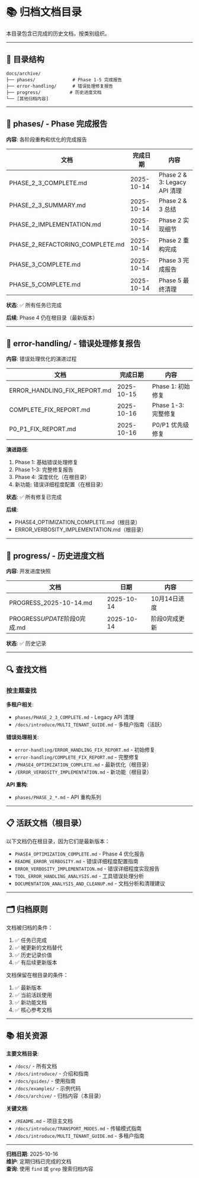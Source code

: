 # 📚 归档文档目录

本目录包含已完成的历史文档，按类别组织。

---

## 📁 目录结构

```
docs/archive/
├── phases/              # Phase 1-5 完成报告
├── error-handling/      # 错误处理修复报告
├── progress/           # 历史进度文档
└── [其他归档内容]
```

---

## 📂 phases/ - Phase 完成报告

**内容**: 各阶段重构和优化的完成报告

| 文档                            | 完成日期   | 内容                         |
| ------------------------------- | ---------- | ---------------------------- |
| PHASE_2_3_COMPLETE.md           | 2025-10-14 | Phase 2 & 3: Legacy API 清理 |
| PHASE_2_3_SUMMARY.md            | 2025-10-14 | Phase 2 & 3 总结             |
| PHASE_2_IMPLEMENTATION.md       | 2025-10-14 | Phase 2 实现细节             |
| PHASE_2_REFACTORING_COMPLETE.md | 2025-10-14 | Phase 2 重构完成             |
| PHASE_3_COMPLETE.md             | 2025-10-14 | Phase 3 完成报告             |
| PHASE_5_COMPLETE.md             | 2025-10-14 | Phase 5 最终清理             |

**状态**: ✅ 所有任务已完成

**后续**: Phase 4 仍在根目录（最新版本）

---

## 📂 error-handling/ - 错误处理修复报告

**内容**: 错误处理优化的演进过程

| 文档                         | 完成日期   | 内容                |
| ---------------------------- | ---------- | ------------------- |
| ERROR_HANDLING_FIX_REPORT.md | 2025-10-15 | Phase 1: 初始修复   |
| COMPLETE_FIX_REPORT.md       | 2025-10-16 | Phase 1-3: 完整修复 |
| P0_P1_FIX_REPORT.md          | 2025-10-16 | P0/P1 优先级修复    |

**演进路径**:

1. Phase 1: 基础错误处理修复
2. Phase 1-3: 完整修复报告
3. Phase 4: 深度优化（在根目录）
4. 新功能: 错误详细程度配置（在根目录）

**状态**: ✅ 所有修复已完成

**后续**:

- PHASE4_OPTIMIZATION_COMPLETE.md（根目录）
- ERROR_VERBOSITY_IMPLEMENTATION.md（根目录）

---

## 📂 progress/ - 历史进度文档

**内容**: 开发进度快照

| 文档                         | 日期       | 内容          |
| ---------------------------- | ---------- | ------------- |
| PROGRESS_2025-10-14.md       | 2025-10-14 | 10月14日进度  |
| PROGRESS*UPDATE*阶段0完成.md | 2025-10-14 | 阶段0完成更新 |

**状态**: ✅ 历史记录

---

## 🔍 查找文档

### 按主题查找

**多租户相关**:

- `phases/PHASE_2_3_COMPLETE.md` - Legacy API 清理
- `/docs/introduce/MULTI_TENANT_GUIDE.md` - 多租户指南（活跃）

**错误处理相关**:

- `error-handling/ERROR_HANDLING_FIX_REPORT.md` - 初始修复
- `error-handling/COMPLETE_FIX_REPORT.md` - 完整修复
- `/PHASE4_OPTIMIZATION_COMPLETE.md` - 最新优化（根目录）
- `/ERROR_VERBOSITY_IMPLEMENTATION.md` - 新功能（根目录）

**API 重构**:

- `phases/PHASE_2_*.md` - API 重构系列

---

## 📋 活跃文档（根目录）

以下文档仍在根目录，因为它们是最新版本：

- `PHASE4_OPTIMIZATION_COMPLETE.md` - Phase 4 优化报告
- `README_ERROR_VERBOSITY.md` - 错误详细程度配置指南
- `ERROR_VERBOSITY_IMPLEMENTATION.md` - 错误详细程度实现报告
- `TOOL_ERROR_HANDLING_ANALYSIS.md` - 工具错误处理分析
- `DOCUMENTATION_ANALYSIS_AND_CLEANUP.md` - 文档分析和清理建议

---

## 🗂️ 归档原则

文档被归档的条件：

1. ✅ 任务已完成
2. ✅ 被更新的文档替代
3. ✅ 历史记录价值
4. ✅ 有后续更新版本

文档保留在根目录的条件：

1. ✅ 最新版本
2. ✅ 当前活跃使用
3. ✅ 新功能文档
4. ✅ 核心参考文档

---

## 📚 相关资源

**主要文档目录**:

- `/docs/` - 所有文档
- `/docs/introduce/` - 介绍和指南
- `/docs/guides/` - 使用指南
- `/docs/examples/` - 示例代码
- `/docs/archive/` - 归档内容（本目录）

**关键文档**:

- `/README.md` - 项目主文档
- `/docs/introduce/TRANSPORT_MODES.md` - 传输模式指南
- `/docs/introduce/MULTI_TENANT_GUIDE.md` - 多租户指南

---

**归档日期**: 2025-10-16  
**维护**: 定期归档已完成的文档  
**查询**: 使用 `find` 或 `grep` 搜索归档内容
